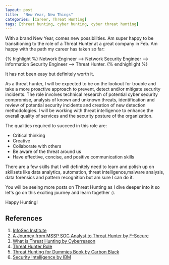 ```yaml
---
layout: post
title:  "New Year, New Things"
categories: [Career, Threat Hunting]
tags: [threat hunting, cyber hunting, cyber threat hunting]
---
```


With a brand New Year, comes new possibilities. Am super happy to be transitioning to the role of a Threat Hunter at a great company in Feb. Am happy with the path my career has taken so far: 

{% highlight %}
Network Engineer --> Network Security Engineer --> Information Security Engineer --> Threat Hunter. 
{% endhighlight %}

It has not been easy but definitely worth it. 

As a threat hunter, I will be expected to be on the lookout for trouble and take a more proactive approach to prevent, detect and/or mitigate security incidents. The role involves technical research of potential cyber security compromise, analysis of known and unknown threats, identification and review of potential security incidents and creation of new detection methodologies. I will be working with threat intelligence to enhance the overall quality of services and the security posture of the organization. 

The qualities required to succeed in this role are:
* Critical thinking 
* Creative
* Collaborate with others 
* Be aware of the threat around us 
* Have effective, concise, and positive communication skills

There are a few skills that I will definitely need to learn and polish up on skillsets like data analytics, automation, threat intelligence,malware analysis, data forensics and pattern recognition but am sure I can do it. 

You will be seeing more posts on Threat Hunting as I dive deeper into it so let's go on this exciting journey and learn together :).

Happy Hunting!

## References 

1. [InfoSec Institute](https://resources.infosecinstitute.com/category/enterprise/threat-hunting/threat-hunting-careers/#gref)
2. [A Journey from MSSP SOC Analyst to Threat Hunter by F-Secure](https://blog.f-secure.com/a-journey-from-mssp-soc-analyst-to-countercept-threat-hunter/)
3. [What is Threat Hunting by Cyberreason](https://www.cybereason.com/blog/blog-the-eight-steps-to-threat-hunting)
4. [Threat Hunter Role](https://www.helpnetsecurity.com/2019/12/18/threat-hunter-role/)
5. [Threat Hunting for Dummies Book by Carbon Black]()
6. [Security Intelligence by IBM](https://securityintelligence.com/a-beginners-guide-to-threat-hunting/)
